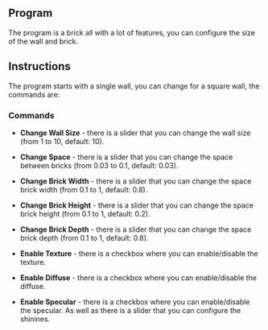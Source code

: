 Program
-------------------

The program is a brick all with a lot of features, you can configure the size of the wall and brick.

Instructions
-------------------

The program starts with a single wall, you can change for a square wall,  the commands are:

### Commands

* **Change Wall Size**      - there is a slider that you can change the wall size (from 1 to 10, default: 10).  

* **Change Space**          - there is a slider that you can change the space between bricks (from 0.03 to 0.1, default: 0.03).  

* **Change Brick Width**    - there is a slider that you can change the space brick width (from 0.1 to 1, default: 0.8).   

* **Change Brick Height**   - there is a slider that you can change the space brick height (from 0.1 to 1, default: 0.2).  

* **Change Brick Depth**    - there is a slider that you can change the space brick depth (from 0.1 to 1, default: 0.8).  

* **Enable Texture**        - there is a checkbox where you can enable/disable the texture.

* **Enable Diffuse**        - there is a checkbox where you can enable/disable the diffuse.

* **Enable Specular**       - there is a checkbox where you can enable/disable the specular. As well as there is a slider that you can configure the shinines.  

